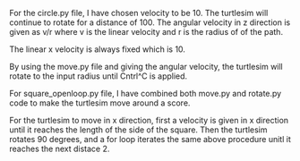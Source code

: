 
For the circle.py file, I have chosen velocity to be 10. The turtlesim will continue to rotate for a distance of 100.
The angular velocity in z direction is given as v/r where v is the linear velocity and r is the radius of of the path.

The linear x velocity is always fixed which is 10. 

By using the move.py file and giving the angular velocity, the turtlesim will rotate to the input radius until Cntrl^C is applied.  


For square_openloop.py file, I have combined both move.py and rotate.py code to make the turtlesim move around a score. 

For the turtlesim to move in x direction, first a velocity is given in x direction until it reaches the length of the side of the square. 
Then the turtlesim rotates 90 degrees, and a for loop iterates the same above procedure unitl it reaches the next distace 2. 

